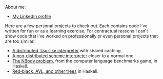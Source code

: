 About me:
* [My LinkedIn profile](https://www.linkedin.com/in/scott-mcguire-2a7081b)

Here are a few personal projects to check out.  Each contains code I've written
for fun or as a learning exercise.  For contractual reasons I can't
show code that I've worked on professionally or even personal projects
that are too similar.
* [A distributed, lisp-like interpreter](https://github.com/abstractionlair/delicious) with shared caching.
* [A non-distributed scheme interpreter](https://github.com/abstractionlair/scheme3) closer to a normal one.
* [The NBody problem](https://github.com/abstractionlair/NBody), from the computer language benchmarks game, in Haskell.
* [Red-black, AVL, and other trees](https://github.com/abstractionlair/Trees) in Haskell.

